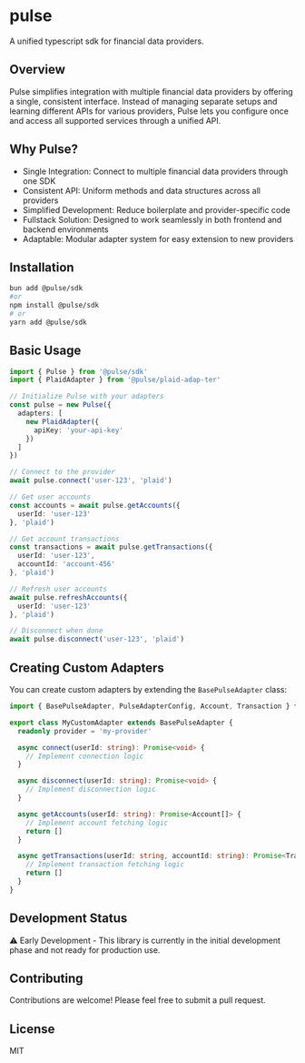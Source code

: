 # pulse
A unified typescript sdk for financial data providers.

## Overview
Pulse simplifies integration with multiple financial data providers by offering a single, consistent interface. Instead of managing separate setups and learning different APIs for various providers, Pulse lets you configure once and access all supported services through a unified API.

## Why Pulse?
- Single Integration: Connect to multiple financial data providers through one SDK
- Consistent API: Uniform methods and data structures across all providers
- Simplified Development: Reduce boilerplate and provider-specific code
- Fullstack Solution: Designed to work seamlessly in both frontend and backend environments
- Adaptable: Modular adapter system for easy extension to new providers

## Installation
```bash
bun add @pulse/sdk
#or
npm install @pulse/sdk
# or
yarn add @pulse/sdk
```

## Basic Usage
```typescript
import { Pulse } from '@pulse/sdk'
import { PlaidAdapter } from '@pulse/plaid-adap-ter'

// Initialize Pulse with your adapters
const pulse = new Pulse({
  adapters: [
    new PlaidAdapter({
      apiKey: 'your-api-key'
    })
  ]
})

// Connect to the provider
await pulse.connect('user-123', 'plaid')

// Get user accounts
const accounts = await pulse.getAccounts({
  userId: 'user-123'
}, 'plaid')

// Get account transactions
const transactions = await pulse.getTransactions({
  userId: 'user-123',
  accountId: 'account-456'
}, 'plaid')

// Refresh user accounts
await pulse.refreshAccounts({
  userId: 'user-123'
}, 'plaid')

// Disconnect when done
await pulse.disconnect('user-123', 'plaid')
```

## Creating Custom Adapters
You can create custom adapters by extending the `BasePulseAdapter` class:

```typescript
import { BasePulseAdapter, PulseAdapterConfig, Account, Transaction } from '@pulse/sdk'

export class MyCustomAdapter extends BasePulseAdapter {
  readonly provider = 'my-provider'

  async connect(userId: string): Promise<void> {
    // Implement connection logic
  }

  async disconnect(userId: string): Promise<void> {
    // Implement disconnection logic
  }

  async getAccounts(userId: string): Promise<Account[]> {
    // Implement account fetching logic
    return []
  }

  async getTransactions(userId: string, accountId: string): Promise<Transaction[]> {
    // Implement transaction fetching logic
    return []
  }
}
```

## Development Status
⚠️ Early Development - This library is currently in the initial development phase and not ready for production use.

## Contributing
Contributions are welcome! Please feel free to submit a pull request.

## License
MIT